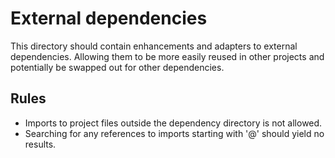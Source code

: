 # External dependencies

This directory should contain enhancements and adapters to external dependencies. Allowing them to
be more easily reused in other projects and potentially be swapped out for other dependencies.

## Rules

- Imports to project files outside the dependency directory is not allowed.
- Searching for any references to imports starting with '@' should yield no results.

